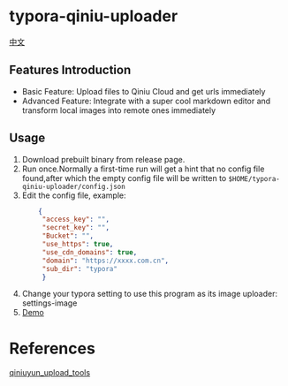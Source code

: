 # typora-qiniu-uploader

[中文](Readme.md)

## Features Introduction

- Basic Feature: Upload files to Qiniu Cloud and get urls immediately
- Advanced Feature: Integrate with a super cool markdown editor and transform local images into remote ones immediately

## Usage

1. Download prebuilt binary from release page.
2. Run once.Normally a first-time run will get a hint that no config file found,after which the empty config file will
   be written to `$HOME/typora-qiniu-uploader/config.json`
3. Edit the config file, example:
   ```json
       {
        "access_key": "",
        "secret_key": "",
        "Bucket": "",
        "use_https": true,
        "use_cdn_domains": true,
        "domain": "https://xxxx.com.cn",
        "sub_dir": "typora"
        }
   ```
4. Change your typora setting to use this program as its image uploader: settings-image
5. [Demo](https://qncdn.wubowen.com.cn/typora/210508-162521-tqu-demo.gif)

# References
[qiniuyun_upload_tools](https://github.com/Han-Ya-Jun/qiniuyun_upload_tools)
